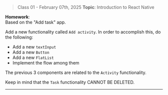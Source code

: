 
> Class 01 - February 07th, 2025
**Topic**: Introduction to React Native  

**Homework**:  
Based on the "Add task" app. 

Add a new functionality called `Add activity`. In order to accomplish this, do the following:
- Add a new `textInput`
- Add a new `Button`
- Add a new `FlatList`
- Implement the flow among them

The previous 3 components are related to the `Activity` functionality. 

Keep in mind that the `Task` functionality CANNOT BE DELETED.

---
